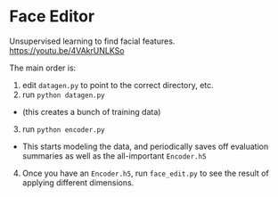 # Face Editor
Unsupervised learning to find facial features.
https://youtu.be/4VAkrUNLKSo

The main order is:

1. edit `datagen.py` to point to the correct directory, etc.
2. run `python datagen.py`
  * (this creates a bunch of training data)
3. run `python encoder.py`
  * This starts modeling the data, and periodically saves off evaluation summaries as well as the all-important `Encoder.h5`
4. Once you have an `Encoder.h5`, run `face_edit.py` to see the result of applying different dimensions.
